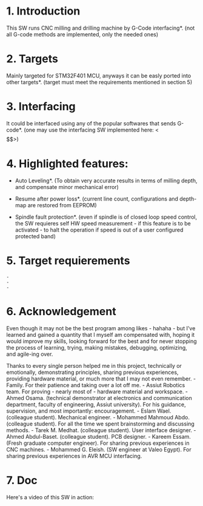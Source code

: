 # 1. Introduction
This SW runs CNC milling and drilling machine by G-Code interfacing*.
(not all G-code methods are implemented, only the needed ones)

# 2. Targets
Mainly targeted for STM32F401 MCU, anyways it can be easly ported into other
targets*. (target must meet the requirements mentioned in section 5)

# 3. Interfacing
It could be interfaced using any of the popular softwares that sends G-code*.
(one may use the interfacing SW implemented here: <$$$$$$$$$$>)

# 4. Highlighted features:
  - Auto Leveling*. (To obtain very accurate results in terms of milling depth, 
    and compensate minor mechanical error)
  
  - Resume after power loss*. (current line count, configurations and depth-map are restored
    from EEPROM)
  
  - Spindle fault protection*. (even if spindle is of closed loop speed control,
    the SW requieres self HW speed measurement - if this feature is to be activated -
    to halt the operation if speed is out of a user configured protected band)
  
  # 5. Target requierements
    -
    -
    -
  
  # 6. Acknowledgement
  Even though it may not be the best program among likes - hahaha - but I've learned and gained a quantity that I
  myself am compensated with, hoping it would improve my skills, looking forward for the best and for never stopping
  the process of learning, trying, making mistakes, debugging, optimizing, and agile-ing over.

  Thanks to every single person helped me in this project, technically or emotionally, demonstrating principles,
  sharing previous experiences, providing hardware material, or much more that I may not even remember.
      -	Family.						      For their patience and taking over a lot off me.
      -	Assiut Robotics team.		For proving - nearly most of - hardware material and workspace.
      -	Ahmed Osama.				    (technical demonstrator at electronics and communication department, faculty of
                                engineering, Assiut university). For his guidance, supervision, and most importantly:
                                encouragement.
      -	Eslam Wael.					    (colleague student). Mechanical engineer.
      -	Mohammed Mahmoud Abdo.	(colleague student). For all the time we spent brainstorming and discussing methods.
      -	Tarek M. Medhat.			  (colleague student). User interface designer.
      -	Ahmed Abdul-Baset.			(colleague student). PCB designer.
      -	Kareem Essam.				    (Fresh graduate computer engineer). For sharing previous experiences in CNC machines.
      -	Mohammed G. Eleish.			(SW engineer at Valeo Egypt). For sharing previous experiences in AVR MCU interfacing.
   # 7. Doc
   Here's a video of this SW in action:
